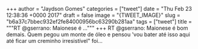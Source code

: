 
+++
author = "Jaydson Gomes"
categories = ["tweet"]
date = "Thu Feb 23 12:38:36 +0000 2017"
draft = false
image = "{TWEET_IMAGE}"
slug = "b6a37c7bbec932ef2fe84000956bc63290b281aa"
tags = ["tweet"]
title = """RT @gserrano: Maionese é ..."""
+++
RT @gserrano: Maionese é bom demais. Quem pegou um monte de óleo e pensou 'vou bater até isso aqui até ficar um creminho irresistível" foi…
